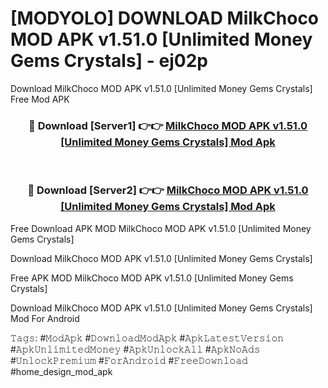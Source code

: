# [MODYOLO] DOWNLOAD MilkChoco MOD APK v1.51.0 [Unlimited Money Gems Crystals] - ej02p
Download MilkChoco MOD APK v1.51.0 [Unlimited Money Gems Crystals] Free Mod APK

<div align="center">
<h3>🔴 Download [Server1] 👉👉 <a href="https://apk-comot.site?title=MilkChoco_MOD_APK_v1.51.0_[Unlimited_Money_Gems_Crystals]">MilkChoco MOD APK v1.51.0 [Unlimited Money Gems Crystals] Mod Apk</a></h3><br>

<h3>🔴 Download [Server2] 👉👉 <a href="https://apk-comot.site?title=MilkChoco_MOD_APK_v1.51.0_[Unlimited_Money_Gems_Crystals]">MilkChoco MOD APK v1.51.0 [Unlimited Money Gems Crystals] Mod Apk</a></h3>
</div>


Free Download APK MOD MilkChoco MOD APK v1.51.0 [Unlimited Money Gems Crystals]

Download MilkChoco MOD APK v1.51.0 [Unlimited Money Gems Crystals] 

Free APK MOD MilkChoco MOD APK v1.51.0 [Unlimited Money Gems Crystals] 

Download MilkChoco MOD APK v1.51.0 [Unlimited Money Gems Crystals] Mod For Android

𝚃𝚊𝚐𝚜: #𝙼𝚘𝚍𝙰𝚙𝚔 #𝙳𝚘𝚠𝚗𝚕𝚘𝚊𝚍𝙼𝚘𝚍𝙰𝚙𝚔 #𝙰𝚙𝚔𝙻𝚊𝚝𝚎𝚜𝚝𝚅𝚎𝚛𝚜𝚒𝚘𝚗 #𝙰𝚙𝚔𝚄𝚗𝚕𝚒𝚖𝚒𝚝𝚎𝚍𝙼𝚘𝚗𝚎𝚢 #𝙰𝚙𝚔𝚄𝚗𝚕𝚘𝚌𝚔𝙰𝚕𝚕 #𝙰𝚙𝚔𝙽𝚘𝙰𝚍𝚜 #𝚄𝚗𝚕𝚘𝚌𝚔𝙿𝚛𝚎𝚖𝚒𝚞𝚖 #𝙵𝚘𝚛𝙰𝚗𝚍𝚛𝚘𝚒𝚍 #𝙵𝚛𝚎𝚎𝙳𝚘𝚠𝚗𝚕𝚘𝚊𝚍 #home_design_mod_apk